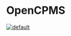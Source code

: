 # OpenCPMS

[![default](https://github.com/linked-planet/opencpms/actions/workflows/default.yml/badge.svg)](https://github.com/linked-planet/opencpms/actions/workflows/default.yml)

